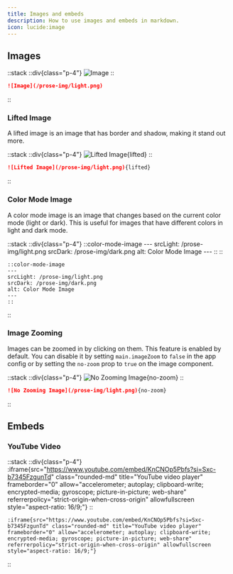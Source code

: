 ```yaml
---
title: Images and embeds
description: How to use images and embeds in markdown.
icon: lucide:image
---
```


## Images

::stack
  ::div{class="p-4"}
  ![Image](/prose-img/light.png)
  ::

  ```md
  ![Image](/prose-img/light.png)
  ```
::

### Lifted Image

A lifted image is an image that has border and shadow, making it stand out more.

::stack
  ::div{class="p-4"}
  ![Lifted Image](/prose-img/light.png){lifted}
  ::

  ```md
  ![Lifted Image](/prose-img/light.png){lifted}
  ```
::

### Color Mode Image

A color mode image is an image that changes based on the current color mode (light or dark). This is useful for images that have different colors in light and dark mode.

::stack
  ::div{class="p-4"}
    ::color-mode-image
    ---
    srcLight: /prose-img/light.png
    srcDark: /prose-img/dark.png
    alt: Color Mode Image
    ---
    ::
  ::

  ```mdc
  ::color-mode-image
  ---
  srcLight: /prose-img/light.png
  srcDark: /prose-img/dark.png
  alt: Color Mode Image
  ---
  ::
  ```
::

### Image Zooming

Images can be zoomed in by clicking on them. This feature is enabled by default. You can disable it by setting `main.imageZoom` to `false` in the app config or by setting the `no-zoom` prop to `true` on the image component.

::stack
  ::div{class="p-4"}
  ![No Zooming Image](/prose-img/light.png){no-zoom}
  ::

  ```md
  ![No Zooming Image](/prose-img/light.png){no-zoom}
  ```
::

## Embeds

### YouTube Video

::stack
  ::div{class="p-4"}
  :iframe{src="https://www.youtube.com/embed/KnCNOp5Pbfs?si=Sxc-b7345FzgunTd" class="rounded-md" title="YouTube video player" frameborder="0" allow="accelerometer; autoplay; clipboard-write; encrypted-media; gyroscope; picture-in-picture; web-share" referrerpolicy="strict-origin-when-cross-origin" allowfullscreen style="aspect-ratio: 16/9;"}
  ::
  ```mdc
  :iframe{src="https://www.youtube.com/embed/KnCNOp5Pbfs?si=Sxc-b7345FzgunTd" class="rounded-md" title="YouTube video player" frameborder="0" allow="accelerometer; autoplay; clipboard-write; encrypted-media; gyroscope; picture-in-picture; web-share" referrerpolicy="strict-origin-when-cross-origin" allowfullscreen style="aspect-ratio: 16/9;"}
  ```
::
